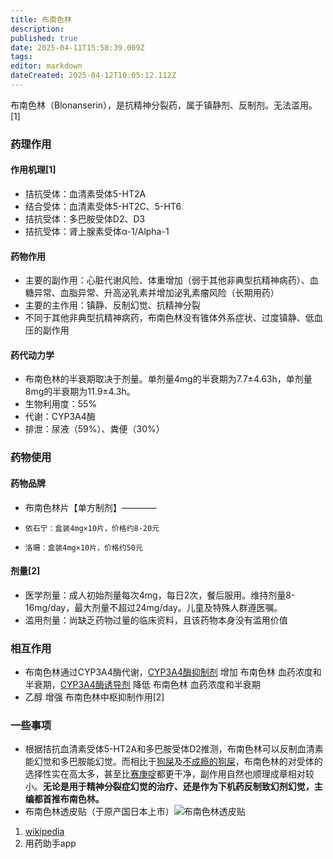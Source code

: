 ```yaml
---
title: 布南色林
description: 
published: true
date: 2025-04-11T15:58:39.009Z
tags: 
editor: markdown
dateCreated: 2025-04-12T10:05:12.112Z
---
```


布南色林（Blonanserin），是抗精神分裂药，属于镇静剂、反制剂。无法滥用。[1]
### 药理作用
#### 作用机理[1]
- 拮抗受体：血清素受体5-HT2A
- 结合受体：血清素受体5-HT2C、5-HT6
- 拮抗受体：多巴胺受体D2、D3
- 拮抗受体：肾上腺素受体α-1/Alpha-1
#### 药物作用
- 主要的副作用：心脏代谢风险、体重增加（弱于其他非典型抗精神病药）、血糖异常、血脂异常、升高泌乳素并增加泌乳素瘤风险（长期用药）
- 主要的主作用：镇静、反制幻觉、抗精神分裂
- 不同于其他非典型抗精神病药，布南色林没有锥体外系症状、过度镇静、低血压的副作用
#### 药代动力学
- 布南色林的半衰期取决于剂量。单剂量4mg的半衰期为7.7±4.63h，单剂量8mg的半衰期为11.9±4.3h。
- 生物利用度：55%
- 代谢：CYP3A4酶
- 排泄：尿液（59%）、粪便（30%）
### 药物使用
#### 药物品牌
- 布南色林片【单方制剂】————
-     依石宁：盒装4mg×10片，价格约8-20元
-     洛珊：盒装4mg×10片，价格约50元
#### 剂量[2]
- 医学剂量：成人初始剂量每次4mg，每日2次，餐后服用。维持剂量8-16mg/day，最大剂量不超过24mg/day。儿童及特殊人群遵医嘱。
- 滥用剂量：尚缺乏药物过量的临床资料，且该药物本身没有滥用价值
### 相互作用
- 布南色林通过CYP3A4酶代谢，[CYP3A4酶抑制剂](/DXM/#CYP3A4%E6%8A%91%E5%88%B6%E5%89%82) 增加 布南色林 血药浓度和半衰期，[CYP3A4酶诱导剂](/DXM/#CYP3A4%E8%AF%B1%E5%AF%BC%E5%89%82) 降低 布南色林 血药浓度和半衰期
- 乙醇 增强 布南色林中枢抑制作用[2]
### 一些事项
- 根据拮抗血清素受体5-HT2A和多巴胺受体D2推测，布南色林可以反制血清素能幻觉和多巴胺能幻觉。而相比于[狗屎](/QTP/)及[不成瘾的狗屎](/CPZ/)，布南色林的对受体的选择性实在高太多，甚至比[赛庚啶](/%E8%B5%9B%E5%BA%9A%E5%95%B6/)都更干净，副作用自然也顺理成章相对较小。**无论是用于精神分裂症幻觉的治疗、还是作为下机药反制致幻剂幻觉，主编都首推布南色林。**
- 布南色林透皮贴（于原产国日本上市）![布南色林透皮贴](./imgs/布南色林透皮贴.jpg)

1.  [wikipedia](https://en.wikipedia.org/wiki/Blonanserin)
2.  用药助手app

